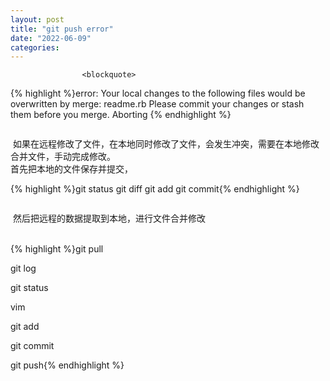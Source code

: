 ```yaml
---
layout: post
title: "git push error"
date: "2022-06-09"
categories: 
---
```


                    <blockquote> 
 {% highlight %}error: Your local changes to the following files would be overwritten by merge:
    readme.rb
Please commit your changes or stash them before you merge.
Aborting
{% endhighlight %} 
 <p style="text-align:center;"><img alt="" src="https://img-blog.csdnimg.cn/b263f55e829349e494a8d61717e45909.png?x-oss-process=image/watermark,type_d3F5LXplbmhlaQ,shadow_50,text_Q1NETiBA6K645aKo44Gu5bCP6J206J22,size_20,color_FFFFFF,t_70,g_se,x_16"></p> 
 <p> 如果在远程修改了文件，在本地同时修改了文件，会发生冲突，需要在本地修改合并文件，手动完成修改。<br> 首先把本地的文件保存并提交，</p> 
 {% highlight %}git status   
git diff    
git add   
git commit{% endhighlight %} 
 <p><img alt="" src="https://img-blog.csdnimg.cn/c26d4b1dc7bc4d35996d559c8f3e656f.png?x-oss-process=image/watermark,type_d3F5LXplbmhlaQ,shadow_50,text_Q1NETiBA6K645aKo44Gu5bCP6J206J22,size_20,color_FFFFFF,t_70,g_se,x_16"></p> 
 <p> 然后把远程的数据提取到本地，进行文件合并修改<img alt="" src="https://img-blog.csdnimg.cn/6ecd710621fd46cd9a84ac28be92005b.png?x-oss-process=image/watermark,type_d3F5LXplbmhlaQ,shadow_50,text_Q1NETiBA6K645aKo44Gu5bCP6J206J22,size_20,color_FFFFFF,t_70,g_se,x_16"><br>  </p> 
 {% highlight %}git pull

git log

git status

vim

git add

git commit

git push{% endhighlight %} 
 <p style="text-align:center;"><img alt="" src="https://img-blog.csdnimg.cn/157f9f01d8c642fca45b34eeb1e0271f.png?x-oss-process=image/watermark,type_d3F5LXplbmhlaQ,shadow_50,text_Q1NETiBA6K645aKo44Gu5bCP6J206J22,size_20,color_FFFFFF,t_70,g_se,x_16"></p> 
 <p style="text-align:center;"><img alt="" src="https://img-blog.csdnimg.cn/62dd439440af4d34a6fa275b5b065eb6.png?x-oss-process=image/watermark,type_d3F5LXplbmhlaQ,shadow_50,text_Q1NETiBA6K645aKo44Gu5bCP6J206J22,size_20,color_FFFFFF,t_70,g_se,x_16"> </p> 
 <p> </p> 
</blockquote>
                
